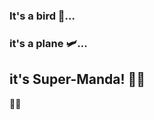 ### It's a bird :owl:... 
### it's a plane :small_airplane:... 
## it's Super-Manda! :superhero_woman:
👋😄
